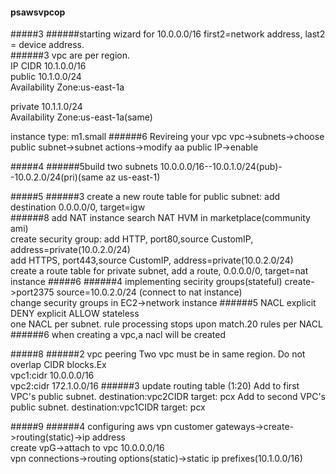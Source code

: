 #### psawsvpcop
#####3
######starting wizard
for 10.0.0.0/16 first2=network address, last2 = device address.  
######3
vpc are per region.  
IP CIDR 10.1.0.0/16  
public 10.1.0.0/24  
Availability Zone:us-east-1a

private 10.1.1.0/24  
Availability Zone:us-east-1a(same)  

instance type: m1.small
######6 Revireing your vpc
vpc->subnets->choose public subnet->subnet actions->modify aa public IP->enable

#####4
######5build two subnets
10.0.0.0/16--10.0.1.0/24(pub)--10.0.2.0/24(pri)(same az us-east-1)

#####5
######3
create a new route table for public subnet: add destination 0.0.0.0/0, target=igw  
######8 add NAT instance
search NAT HVM in marketplace(community ami)  
create security group: add HTTP, port80,source CustomIP, address=private(10.0.2.0/24)  
add HTTPS, port443,source CustomIP, address=private(10.0.2.0/24)  
create a route table for private subnet, add a route, 0.0.0.0/0, target=nat instance
#####6
######4 implementing secirity groups(stateful)
create->port2375 source=10.0.2.0/24 (connect to nat instance)  
change security groups in EC2->network instance
######5 NACL
explicit DENY explicit ALLOW stateless  
one NACL per subnet. rule processing stops upon match.20 rules per NACL  
######6
when creating a vpc,a nacl will be created

#####8
######2 vpc peering
Two vpc must be in same region. Do not overlap CIDR blocks.Ex  
vpc1:cidr 10.0.0.0/16  
vpc2:cidr 172.1.0.0/16
######3 update routing table (1:20)
Add to first VPC's public subnet. destination:vpc2CIDR  target: pcx 
Add to second VPC's public subnet. destination:vpc1CIDR  target: pcx 

#####9
######4 configuring aws vpn
customer gateways->create->routing(static)->ip address  
create vpG->attach to vpc 10.0.0.0/16  
vpn connections->routing options(static)->static ip prefixes(10.1.0.0/16)
